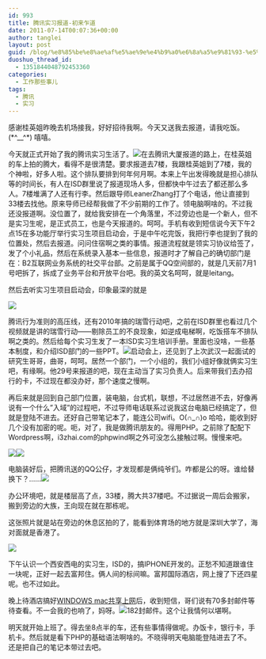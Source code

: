 ```yaml
---
id: 993
title: 腾讯实习报道-初来乍道
date: 2011-07-14T00:07:36+00:00
author: tanglei
layout: post
guid: /blog/%e8%85%be%e8%ae%af%e5%ae%9e%e4%b9%a0%e6%8a%a5%e9%81%93-%e5%88%9d%e6%9d%a5%e4%b9%8d%e9%81%93.html
duoshuo_thread_id:
  - 1351844048792453360
categories:
  - 工作那些事儿
tags:
  - 腾讯
  - 实习
---
```

感谢桂英姐昨晚去机场接我，好好招待我啊。今天又送我去报道，请我吃饭。(\*^__^\*) 嘻嘻。

今天就正式开始了我的腾讯实习生活了。![](/wp-content/uploads/2011/07/071311_1607_1.jpg)在去腾讯大厦报道的路上，在桂英姐的车上拍的腾大，看得不是很清楚。要求报道去7楼，我跟桂英姐到了7楼，我的个神啦，好多人啦。这个排队要排到何年何月啊。本来上午出发得晚就是担心排队等的时间长，有人在ISD群里说了报道现场人多，但都快中午过去了都还那么多人。7楼堆满了人还有行李。然后跟导师LeanerZhang打了个电话，他让直接到33楼去找他。原来导师已经帮我做了不少前期的工作了。领电脑啊啥的。不过我还没报道啊。没位置了，就给我安排在一个角落里，不过旁边也是一个新人，但不是实习生呢，是正式员工，也是今天报道的。呵呵。手机有收到短信说今天下午2点15在多功能厅举行实习生项目启动会，于是中午吃完饭，我把行李也提到了我的位置处，然后去报道。问问住宿啊之类的事情。报道流程就是领实习协议给签了，发了个小礼品，然后在系统录入基本一些信息，报道时才了解自己的确切部门是在：B2互联网业务系统的社交平台部。之前是属于QQ空间部的，就是几天前7月1号吧拆了，拆成了业务平台和开放平台吧。我的英文名呵呵，就是leitang。

然后去听实习生项目启动会，印象最深的就是

![](/wp-content/uploads/2011/07/071311_1607_2.jpg)

腾讯行为准则的高压线，还有2010年搞的瑞雪行动吧，之前在ISD群里也看过几个视频就是讲的瑞雪行动——剔除员工的不良现象，如逆成电梯啊，吃饭搭车不排队啊之类的。然后给每个实习生发了一本ISD实习生培训手册。里面也没啥，一些基本制度，和介绍ISD部门的一些PPT。![](/wp-content/uploads/2011/07/071311_1607_3.jpg)启动会上，还见到了上次武汉一起面试的研究生哥哥，曲哥，呵呵。居然一个部门，一个小组的，我们小组好像就俩实习生吧，有缘啊。他29号来报道的吧，现在主动当了实习负责人。后来带我们去办招行的卡，不过现在都没办好，那个速度之慢啊。

再后来就是回到自己部门位置，装电脑，台式机，联想，不过居然进不去，好像再说有一个什么&#8221;入域&#8221;的过程吧，不过导师电话联系过说我这台电脑已经搞定了，但就是登陆不进去。还好自己带笔记本了，能连公司wifi。O(∩_∩)o 哈哈，能收到好几个没有加密的呢。呃，对了，我是做腾讯朋友的。得用PHP。之前除了配配下Wordpress啊，i3zhai.com的phpwind啊之外可没怎么接触过啊。慢慢来吧。

![](/wp-content/uploads/2011/07/071311_1607_4.jpg)![](/wp-content/uploads/2011/07/071311_1607_5.jpg)

电脑装好后，把腾讯送的QQ公仔，才发现都是俩纯爷们。咋都是公的呀。谁给替换下？……![](/wp-content/uploads/2011/07/071311_1607_6.jpg)

办公环境吧，就是楼层高了点，33楼，腾大共37楼吧。不过据说一周后会搬家，搬到旁边的大族，王向现在就在那栋呢。

这张照片就是站在旁边的休息区拍的了，能看到体育场的地方就是深圳大学了，海对面就是香港了。

<img src="/wp-content/uploads/2011/07/071311_1607_7.jpg" alt="" align="left" />![](/wp-content/uploads/2011/07/071311_1607_8.jpg)

下午认识一个西安西电的实习生，ISD的，搞IPHONE开发的。正愁不知道跟谁住一块呢，正好一起去富邦住。俩人间的标间嘛。富邦国际酒店，网上搜了下还四星呢。也不过如此。

晚上待酒店搞好[WINDOWS mac共享上网](/blog/a-lan-connection-is-already-configured-with-the-ip-address-that-is-required-for-automatic-ip-addressing.html)后，收到短信，哥们说有70多封邮件等待查看。不一会我的也响了，妈呀。![](/wp-content/uploads/2011/07/071311_1607_9.png)182封邮件。这个让我情何以堪啊。

明天就开始上班了。得去坐8点半的车，还有些事情得做呢。办饭卡，银行卡，手机卡。然后就是看下PHP的基础语法啊啥的。不晓得明天电脑能登陆进去了不。还是把自己的笔记本带过去吧。
